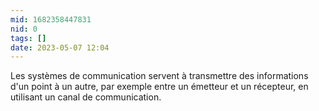 ```yaml
---
mid: 1682358447831
nid: 0
tags: []
date: 2023-05-07 12:04
---
```



Les systèmes de communication servent à transmettre des informations d'un point à un autre, par exemple entre un émetteur et un récepteur, en utilisant un canal de communication.